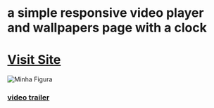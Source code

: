# a simple responsive video player and wallpapers page with a clock


<h1><a target="_blank" href="https://focus-snowy.vercel.app">Visit Site </a></h1>






<img src="https://cdn.discordapp.com/attachments/1008767526630592542/1172229098463043777/image.png?ex=655f8e6c&is=654d196c&hm=4bfb68421e14cef6861541c7a769598340608f86cbd9aab7355356866a1ee058&" alt="Minha Figura">

  
<h3> <a target="_blank" href="https://youtu.be/Ffw3zPol48o"> video trailer</a> </h3>
